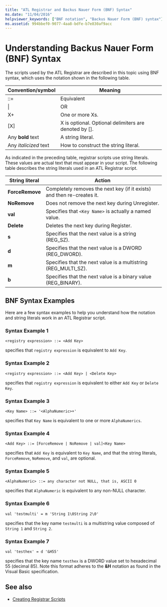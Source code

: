 ```yaml
---
title: "ATL Registrar and Backus Nauer Form (BNF) Syntax"
ms.date: "11/04/2016"
helpviewer_keywords: ["BNF notation", "Backus Nauer Form (BNF) syntax"]
ms.assetid: 994bbef0-9077-4aa8-bdfe-b7e830af9acc
---
```

# Understanding Backus Nauer Form (BNF) Syntax

The scripts used by the ATL Registrar are described in this topic using BNF syntax, which uses the notation shown in the following table.

|Convention/symbol|Meaning|
|------------------------|-------------|
|::=|Equivalent|
|&#124;|OR|
|X+|One or more Xs.|
|[X]|X is optional. Optional delimiters are denoted by \[].|
|Any **bold** text|A string literal.|
|Any *italicized* text|How to construct the string literal.|

As indicated in the preceding table, registrar scripts use string literals. These values are actual text that must appear in your script. The following table describes the string literals used in an ATL Registrar script.

|String literal|Action|
|--------------------|------------|
|**ForceRemove**|Completely removes the next key (if it exists) and then re-creates it.|
|**NoRemove**|Does not remove the next key during Unregister.|
|**val**|Specifies that `<Key Name>` is actually a named value.|
|**Delete**|Deletes the next key during Register.|
|**s**|Specifies that the next value is a string (REG_SZ).|
|**d**|Specifies that the next value is a DWORD (REG_DWORD).|
|**m**|Specifies that the next value is a multistring (REG_MULTI_SZ).|
|**b**|Specifies that the next value is a binary value (REG_BINARY).|

## BNF Syntax Examples

Here are a few syntax examples to help you understand how the notation and string literals work in an ATL Registrar script.

### Syntax Example 1

```
<registry expression> ::= <Add Key>
```

specifies that `registry expression` is equivalent to `Add Key`.

### Syntax Example 2

```
<registry expression> ::= <Add Key> | <Delete Key>
```

specifies that `registry expression` is equivalent to either `Add Key` or `Delete Key`.

### Syntax Example 3

```
<Key Name> ::= '<AlphaNumeric>+'
```

specifies that `Key Name` is equivalent to one or more `AlphaNumerics`.

### Syntax Example 4

```
<Add Key> ::= [ForceRemove | NoRemove | val]<Key Name>
```

specifies that `Add Key` is equivalent to `Key Name`, and that the string literals, `ForceRemove`, `NoRemove`, and `val`, are optional.

### Syntax Example 5

```
<AlphaNumeric> ::= any character not NULL, that is, ASCII 0
```

specifies that `AlphaNumeric` is equivalent to any non-NULL character.

### Syntax Example 6

```
val 'testmulti' = m 'String 1\0String 2\0'
```

specifies that the key name `testmulti` is a multistring value composed of `String 1` and `String 2`.

### Syntax Example 7

```
val 'testhex' = d '&H55'
```

specifies that the key name `testhex` is a DWORD value set to hexadecimal 55 (decimal 85). Note this format adheres to the **&H** notation as found in the Visual Basic specification.

## See also

- [Creating Registrar Scripts](../atl/creating-registrar-scripts.md)
